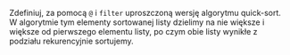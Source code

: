 Zdefiniuj, za pomocą `@` i `filter` uproszczoną wersję algorytmu quick-sort.  
W algorytmie tym elementy sortowanej listy dzielimy na nie większe i większe od pierwszego elementu listy,
po czym obie listy wynikłe z podziału rekurencyjnie sortujemy. 
